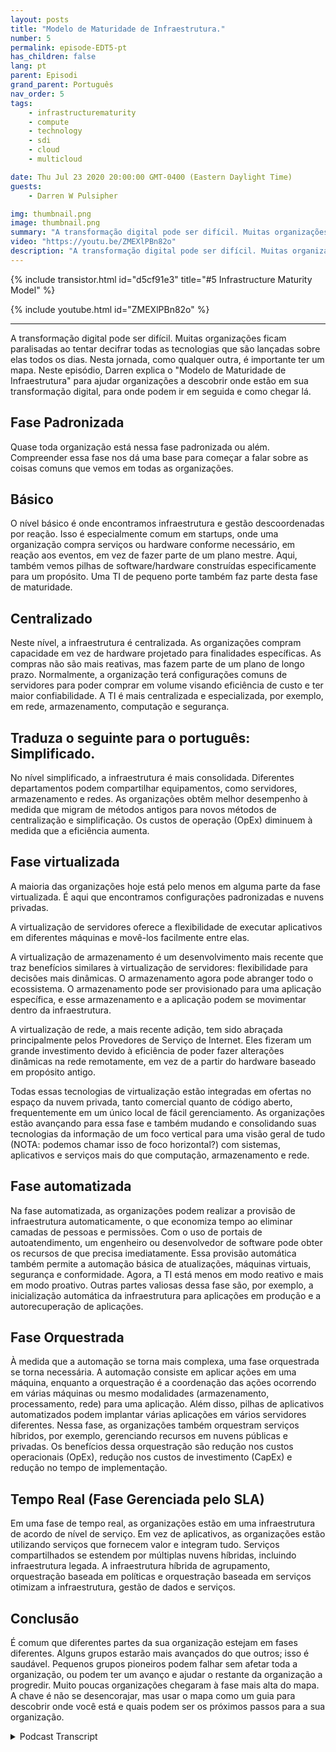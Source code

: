 ```yaml
---
layout: posts
title: "Modelo de Maturidade de Infraestrutura."
number: 5
permalink: episode-EDT5-pt
has_children: false
lang: pt
parent: Episodi
grand_parent: Português
nav_order: 5
tags:
    - infrastructurematurity
    - compute
    - technology
    - sdi
    - cloud
    - multicloud

date: Thu Jul 23 2020 20:00:00 GMT-0400 (Eastern Daylight Time)
guests:
    - Darren W Pulsipher

img: thumbnail.png
image: thumbnail.png
summary: "A transformação digital pode ser difícil. Muitas organizações ficam paralisadas ao tentar decifrar todas as tecnologias que são jogadas sobre elas todos os dias. Nessa jornada, assim como em qualquer outra, é importante ter um mapa. Neste episódio, Darren explica o Modelo de Maturidade da Infraestrutura para ajudar organizações a descobrir onde estão em sua transformação digital, para onde podem ir em seguida e como chegar lá."
video: "https://youtu.be/ZMEXlPBn82o"
description: "A transformação digital pode ser difícil. Muitas organizações ficam paralisadas ao tentar decifrar todas as tecnologias que são jogadas sobre elas todos os dias. Nessa jornada, assim como em qualquer outra, é importante ter um mapa. Neste episódio, Darren explica o Modelo de Maturidade da Infraestrutura para ajudar organizações a descobrir onde estão em sua transformação digital, para onde podem ir em seguida e como chegar lá."
---
```


<div>
{% include transistor.html id="d5cf91e3" title="#5 Infrastructure Maturity Model" %}

{% include youtube.html id="ZMEXlPBn82o" %}
</div>

---

A transformação digital pode ser difícil. Muitas organizações ficam paralisadas ao tentar decifrar todas as tecnologias que são lançadas sobre elas todos os dias. Nesta jornada, como qualquer outra, é importante ter um mapa. Neste episódio, Darren explica o "Modelo de Maturidade de Infraestrutura" para ajudar organizações a descobrir onde estão em sua transformação digital, para onde podem ir em seguida e como chegar lá.

## Fase Padronizada

Quase toda organização está nessa fase padronizada ou além. Compreender essa fase nos dá uma base para começar a falar sobre as coisas comuns que vemos em todas as organizações.

## Básico

O nível básico é onde encontramos infraestrutura e gestão descoordenadas por reação. Isso é especialmente comum em startups, onde uma organização compra serviços ou hardware conforme necessário, em reação aos eventos, em vez de fazer parte de um plano mestre. Aqui, também vemos pilhas de software/hardware construídas especificamente para um propósito. Uma TI de pequeno porte também faz parte desta fase de maturidade.

## Centralizado

Neste nível, a infraestrutura é centralizada. As organizações compram capacidade em vez de hardware projetado para finalidades específicas. As compras não são mais reativas, mas fazem parte de um plano de longo prazo. Normalmente, a organização terá configurações comuns de servidores para poder comprar em volume visando eficiência de custo e ter maior confiabilidade. A TI é mais centralizada e especializada, por exemplo, em rede, armazenamento, computação e segurança.

## Traduza o seguinte para o português: Simplificado.

No nível simplificado, a infraestrutura é mais consolidada. Diferentes departamentos podem compartilhar equipamentos, como servidores, armazenamento e redes. As organizações obtêm melhor desempenho à medida que migram de métodos antigos para novos métodos de centralização e simplificação. Os custos de operação (OpEx) diminuem à medida que a eficiência aumenta.

## Fase virtualizada

A maioria das organizações hoje está pelo menos em alguma parte da fase virtualizada. É aqui que encontramos configurações padronizadas e nuvens privadas.

A virtualização de servidores oferece a flexibilidade de executar aplicativos em diferentes máquinas e movê-los facilmente entre elas.

A virtualização de armazenamento é um desenvolvimento mais recente que traz benefícios similares à virtualização de servidores: flexibilidade para decisões mais dinâmicas. O armazenamento agora pode abranger todo o ecossistema. O armazenamento pode ser provisionado para uma aplicação específica, e esse armazenamento e a aplicação podem se movimentar dentro da infraestrutura.

A virtualização de rede, a mais recente adição, tem sido abraçada principalmente pelos Provedores de Serviço de Internet. Eles fizeram um grande investimento devido à eficiência de poder fazer alterações dinâmicas na rede remotamente, em vez de a partir do hardware baseado em propósito antigo.

Todas essas tecnologias de virtualização estão integradas em ofertas no espaço da nuvem privada, tanto comercial quanto de código aberto, frequentemente em um único local de fácil gerenciamento. As organizações estão avançando para essa fase e também mudando e consolidando suas tecnologias da informação de um foco vertical para uma visão geral de tudo (NOTA: podemos chamar isso de foco horizontal?) com sistemas, aplicativos e serviços mais do que computação, armazenamento e rede.

## Fase automatizada

Na fase automatizada, as organizações podem realizar a provisão de infraestrutura automaticamente, o que economiza tempo ao eliminar camadas de pessoas e permissões. Com o uso de portais de autoatendimento, um engenheiro ou desenvolvedor de software pode obter os recursos de que precisa imediatamente. Essa provisão automática também permite a automação básica de atualizações, máquinas virtuais, segurança e conformidade. Agora, a TI está menos em modo reativo e mais em modo proativo. Outras partes valiosas dessa fase são, por exemplo, a inicialização automática da infraestrutura para aplicações em produção e a autorecuperação de aplicações.

## Fase Orquestrada

À medida que a automação se torna mais complexa, uma fase orquestrada se torna necessária. A automação consiste em aplicar ações em uma máquina, enquanto a orquestração é a coordenação das ações ocorrendo em várias máquinas ou mesmo modalidades (armazenamento, processamento, rede) para uma aplicação. Além disso, pilhas de aplicativos automatizados podem implantar várias aplicações em vários servidores diferentes. Nessa fase, as organizações também orquestram serviços híbridos, por exemplo, gerenciando recursos em nuvens públicas e privadas. Os benefícios dessa orquestração são redução nos custos operacionais (OpEx), redução nos custos de investimento (CapEx) e redução no tempo de implementação.

## Tempo Real (Fase Gerenciada pelo SLA)

Em uma fase de tempo real, as organizações estão em uma infraestrutura de acordo de nível de serviço. Em vez de aplicativos, as organizações estão utilizando serviços que fornecem valor e integram tudo. Serviços compartilhados se estendem por múltiplas nuvens híbridas, incluindo infraestrutura legada. A infraestrutura híbrida de agrupamento, orquestração baseada em políticas e orquestração baseada em serviços otimizam a infraestrutura, gestão de dados e serviços.

## Conclusão

É comum que diferentes partes da sua organização estejam em fases diferentes. Alguns grupos estarão mais avançados do que outros; isso é saudável. Pequenos grupos pioneiros podem falhar sem afetar toda a organização, ou podem ter um avanço e ajudar o restante da organização a progredir. Muito poucas organizações chegaram à fase mais alta do mapa. A chave é não se desencorajar, mas usar o mapa como um guia para descobrir onde você está e quais podem ser os próximos passos para a sua organização.



<details>
<summary> Podcast Transcript </summary>

<p></p>

</details>
